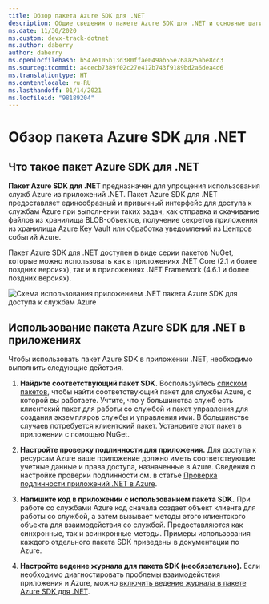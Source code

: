```yaml
---
title: Обзор пакета Azure SDK для .NET
description: Общие сведения о пакете Azure SDK для .NET и основные шаги по использованию этого пакета SDK в приложениях .NET
ms.date: 11/30/2020
ms.custom: devx-track-dotnet
ms.author: daberry
author: daberry
ms.openlocfilehash: b547e105b13d380ffae049ab55e76aa25abe8cc3
ms.sourcegitcommit: a4cecb7389f02c27e412b743f9189bd2a6dea4d6
ms.translationtype: HT
ms.contentlocale: ru-RU
ms.lasthandoff: 01/14/2021
ms.locfileid: "98189204"
---
```

# <a name="azure-sdk-for-net-overview"></a>Обзор пакета Azure SDK для .NET

## <a name="what-is-the-azure-sdk-for-net"></a>Что такое пакет Azure SDK для .NET

**Пакет Azure SDK для .NET** предназначен для упрощения использования служб Azure из приложений .NET.  Пакет Azure SDK для .NET предоставляет единообразный и привычный интерфейс для доступа к службам Azure при выполнении таких задач, как отправка и скачивание файлов из хранилища BLOB-объектов, получение секретов приложения из хранилища Azure Key Vault или обработка уведомлений из Центров событий Azure.  

Пакет Azure SDK для .NET доступен в виде серии пакетов NuGet, которые можно использовать как в приложениях .NET Core (2.1 и более поздних версиях), так и в приложениях .NET Framework (4.6.1 и более поздних версиях).

![Схема использования приложением .NET пакета Azure SDK для доступа к службам Azure](./media/azure-sdk-for-dotnet-overview.png)

## <a name="use-the-azure-sdk-for-net-in-your-applications"></a>Использование пакета Azure SDK для .NET в приложениях

Чтобы использовать пакет Azure SDK в приложении .NET, необходимо выполнить следующие действия.

1. **Найдите соответствующий пакет SDK.** Воспользуйтесь [списком пакетов](../packages.md), чтобы найти соответствующий пакет для службы Azure, с которой вы работаете.  Учтите, что у большинства служб есть клиентский пакет для работы со службой и пакет управления для создания экземпляров службы и управления ими.  В большинстве случаев потребуется клиентский пакет.  Установите этот пакет в приложении с помощью NuGet.

2. **Настройте проверку подлинности для приложения.** Для доступа к ресурсам Azure ваше приложение должно иметь соответствующие учетные данные и права доступа, назначенные в Azure.  Сведения о настройке проверки подлинности см. в статье [Проверка подлинности приложений .NET в Azure](../authentication.md).

3. **Напишите код в приложении с использованием пакета SDK.** При работе со службами Azure код сначала создает объект клиента для работы со службой, а затем вызывает методы этого клиентского объекта для взаимодействия со службой.  Предоставляются как синхронные, так и асинхронные методы.  Примеры использования каждого отдельного пакета SDK приведены в документации по Azure.

4. **Настройте ведение журнала для пакета SDK (необязательно).** Если необходимо диагностировать проблемы взаимодействия приложения и Azure, можно [включить ведение журнала в пакете Azure SDK для .NET](../logging.md).
